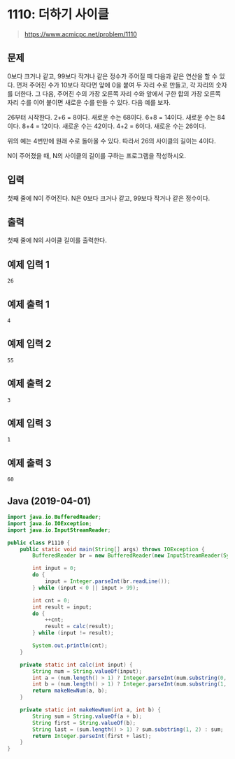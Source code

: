 # 1110: 더하기 사이클
> https://www.acmicpc.net/problem/1110

## 문제
0보다 크거나 같고, 99보다 작거나 같은 정수가 주어질 때 다음과 같은 연산을 할 수 있다. 먼저 주어진 수가 10보다 작다면 앞에 0을 붙여 두 자리 수로 만들고, 각 자리의 숫자를 더한다. 그 다음, 주어진 수의 가장 오른쪽 자리 수와 앞에서 구한 합의 가장 오른쪽 자리 수를 이어 붙이면 새로운 수를 만들 수 있다. 다음 예를 보자.

26부터 시작한다. 2+6 = 8이다. 새로운 수는 68이다. 6+8 = 14이다. 새로운 수는 84이다. 8+4 = 12이다. 새로운 수는 42이다. 4+2 = 6이다. 새로운 수는 26이다.

위의 예는 4번만에 원래 수로 돌아올 수 있다. 따라서 26의 사이클의 길이는 4이다.

N이 주어졌을 때, N의 사이클의 길이를 구하는 프로그램을 작성하시오.

## 입력
첫째 줄에 N이 주어진다. N은 0보다 크거나 같고, 99보다 작거나 같은 정수이다.

## 출력
첫째 줄에 N의 사이클 길이를 출력한다.

## 예제 입력 1
```
26
```

## 예제 출력 1
```
4
```

## 예제 입력 2
```
55
```

## 예제 출력 2
```
3
```

## 예제 입력 3
```
1
```

## 예제 출력 3
```
60
```

## Java (2019-04-01)
```java
import java.io.BufferedReader;
import java.io.IOException;
import java.io.InputStreamReader;

public class P1110 {
    public static void main(String[] args) throws IOException {
        BufferedReader br = new BufferedReader(new InputStreamReader(System.in));

        int input = 0;
        do {
            input = Integer.parseInt(br.readLine());
        } while (input < 0 || input > 99);

        int cnt = 0;
        int result = input;
        do {
            ++cnt;
            result = calc(result);
        } while (input != result);

        System.out.println(cnt);
    }

    private static int calc(int input) {
        String num = String.valueOf(input);
        int a = (num.length() > 1) ? Integer.parseInt(num.substring(0, 1)) : 0;
        int b = (num.length() > 1) ? Integer.parseInt(num.substring(1, 2)) : Integer.parseInt(num);
        return makeNewNum(a, b);
    }

    private static int makeNewNum(int a, int b) {
        String sum = String.valueOf(a + b);
        String first = String.valueOf(b);
        String last = (sum.length() > 1) ? sum.substring(1, 2) : sum;
        return Integer.parseInt(first + last);
    }
}
```

